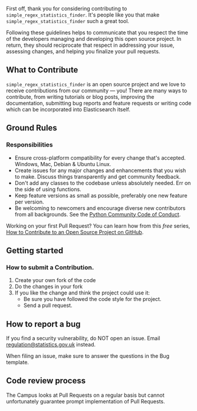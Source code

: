 First off, thank you for considering contributing to `simple_regex_statistics_finder`. It's people like you that make `simple_regex_statistics_finder` such a great tool.

Following these guidelines helps to communicate that you respect the time of the developers managing and developing this open source project. In return, they should reciprocate that respect in addressing your issue, assessing changes, and helping you finalize your pull requests.

<a id="what-to-contribute"> </a>

## What to Contribute

`simple_regex_statistics_finder` is an open source project and we love to receive contributions from our community — you! There are many ways to contribute, from writing tutorials or blog posts, improving the documentation, submitting bug reports and feature requests or writing code which can be incorporated into Elasticsearch itself.

<a id="ground-rules"> </a>

## Ground Rules

### Responsibilities
* Ensure cross-platform compatibility for every change that's accepted. Windows, Mac, Debian & Ubuntu Linux.
* Create issues for any major changes and enhancements that you wish to make. Discuss things transparently and get community feedback.
* Don't add any classes to the codebase unless absolutely needed. Err on the side of using functions.
* Keep feature versions as small as possible, preferably one new feature per version.
* Be welcoming to newcomers and encourage diverse new contributors from all backgrounds. See the [Python Community Code of Conduct](https://www.python.org/psf/codeofconduct/).

Working on your first Pull Request? You can learn how from this *free* series, [How to Contribute to an Open Source Project on GitHub](https://egghead.io/series/how-to-contribute-to-an-open-source-project-on-github).

<a id="getting-started"> </a>

## Getting started

### How to submit a Contribution.

1. Create your own fork of the code
2. Do the changes in your fork
3. If you like the change and think the project could use it:
    * Be sure you have followed the code style for the project.
    * Send a pull request.

## How to report a bug

If you find a security vulnerability, do NOT open an issue. Email regulation@statistics.gov.uk instead.

When filing an issue, make sure to answer the questions in the Bug template.

## Code review process

The Campus looks at Pull Requests on a regular basis but cannot unfortunately guarantee prompt implementation of Pull Requests.
